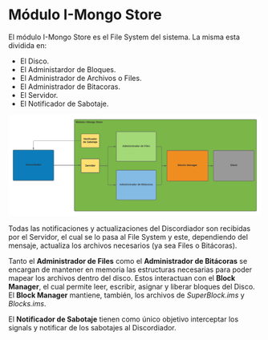 # Módulo I-Mongo Store
El módulo I-Mongo Store es el File System del sistema. La misma esta dividida en:
*   El Disco.
*   El Administardor de Bloques.
*   El Administrador de Archivos o Files.
*   El Administrador de Bitacoras.
*   El Servidor.
*   El Notificador de Sabotaje.

![ArqIMongoStore](./img/ArqIMongoStore.png)

Todas las notificaciones y actualizaciones del Discordiador son recibidas por el Servidor, el cual se lo pasa al File System y este, dependiendo del mensaje, actualiza los archivos necesarios (ya sea Files o Bitácoras).

Tanto el **Administrador de Files** como el **Administrador de Bitácoras** se encargan de mantener en memoria las estructuras necesarias para poder mapear los archivos dentro del disco. Estos interactuan con el **Block Manager**, el cual permite leer, escribir, asignar y liberar bloques del Disco. El **Block Manager** mantiene, también, los archivos de _SuperBlock.ims_ y _Blocks.ims_.

El **Notificador de Sabotaje** tienen como único objetivo interceptar los signals y notificar de los sabotajes al Discordiador.


